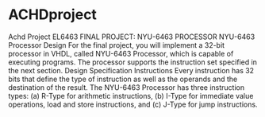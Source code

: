 # ACHDproject
Achd Project
EL6463
FINAL PROJECT: NYU-6463 PROCESSOR
NYU-6463 Processor Design
For the final project, you will implement a 32-bit processor in VHDL, called NYU-6463
Processor, which is capable of executing programs. The processor supports the instruction set
specified in the next section.
Design Specification
Instructions
Every instruction has 32 bits that define the type of instruction as well as the operands and the
destination of the result. The NYU-6463 Processor has three instruction types: (a) R-Type for
arithmetic instructions, (b) I-Type for immediate value operations, load and store instructions,
and (c) J-Type for jump instructions. 
